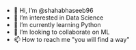 - 👋 Hi, I’m @shahabhaseeb96
- 👀 I’m interested in Data Science
- 🌱 I’m currently learning Python
- 💞️ I’m looking to collaborate on ML
- 📫 How to reach me "you will find a way"

<!---
shahabhaseeb96/shahabhaseeb96 is a ✨ special ✨ repository because its `README.md` (this file) appears on your GitHub profile.
You can click the Preview link to take a look at your changes.
--->
